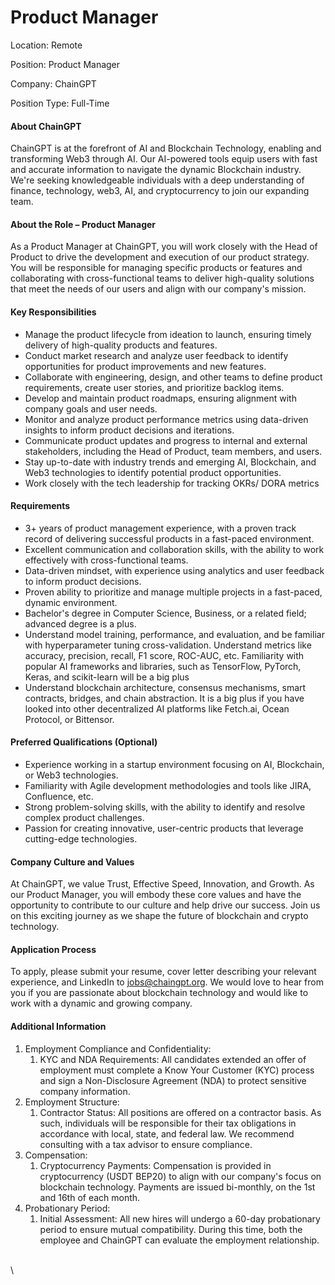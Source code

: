 # Product Manager

Location: Remote

Position: Product Manager

Company: ChainGPT

Position Type: Full-Time

#### About ChainGPT

ChainGPT is at the forefront of AI and Blockchain Technology, enabling and transforming Web3 through AI. Our AI-powered tools equip users with fast and accurate information to navigate the dynamic Blockchain industry. We're seeking knowledgeable individuals with a deep understanding of finance, technology, web3, AI, and cryptocurrency to join our expanding team.

#### About the Role – Product Manager

As a Product Manager at ChainGPT, you will work closely with the Head of Product to drive the development and execution of our product strategy. You will be responsible for managing specific products or features and collaborating with cross-functional teams to deliver high-quality solutions that meet the needs of our users and align with our company's mission.

#### Key Responsibilities

* Manage the product lifecycle from ideation to launch, ensuring timely delivery of high-quality products and features.
* Conduct market research and analyze user feedback to identify opportunities for product improvements and new features.
* Collaborate with engineering, design, and other teams to define product requirements, create user stories, and prioritize backlog items.
* Develop and maintain product roadmaps, ensuring alignment with company goals and user needs.
* Monitor and analyze product performance metrics using data-driven insights to inform product decisions and iterations.
* Communicate product updates and progress to internal and external stakeholders, including the Head of Product, team members, and users.
* Stay up-to-date with industry trends and emerging AI, Blockchain, and Web3 technologies to identify potential product opportunities.
* Work closely with the tech leadership for tracking OKRs/ DORA metrics

#### Requirements

* 3+ years of product management experience, with a proven track record of delivering successful products in a fast-paced environment.
* Excellent communication and collaboration skills, with the ability to work effectively with cross-functional teams.
* Data-driven mindset, with experience using analytics and user feedback to inform product decisions.
* Proven ability to prioritize and manage multiple projects in a fast-paced, dynamic environment.
* Bachelor's degree in Computer Science, Business, or a related field; advanced degree is a plus.
* Understand model training, performance, and evaluation, and be familiar with hyperparameter tuning cross-validation. Understand metrics like accuracy, precision, recall, F1 score, ROC-AUC, etc. Familiarity with popular AI frameworks and libraries, such as TensorFlow, PyTorch, Keras, and scikit-learn will be a big plus
* Understand blockchain architecture, consensus mechanisms, smart contracts, bridges, and chain abstraction. It is a big plus if you have looked into other decentralized AI platforms like Fetch.ai, Ocean Protocol, or Bittensor.

#### Preferred Qualifications (Optional)

* Experience working in a startup environment focusing on AI, Blockchain, or Web3 technologies.
* Familiarity with Agile development methodologies and tools like JIRA, Confluence, etc.
* Strong problem-solving skills, with the ability to identify and resolve complex product challenges.
* Passion for creating innovative, user-centric products that leverage cutting-edge technologies.

#### Company Culture and Values

At ChainGPT, we value Trust, Effective Speed, Innovation, and Growth. As our Product Manager, you will embody these core values and have the opportunity to contribute to our culture and help drive our success. Join us on this exciting journey as we shape the future of blockchain and crypto technology.

#### Application Process

To apply, please submit your resume, cover letter describing your relevant experience, and LinkedIn to [jobs@chaingpt.org](mailto:jobs@chaingpt.org). We would love to hear from you if you are passionate about blockchain technology and would like to work with a dynamic and growing company.

#### Additional Information

1. Employment Compliance and Confidentiality:
   1. KYC and NDA Requirements: All candidates extended an offer of employment must complete a Know Your Customer (KYC) process and sign a Non-Disclosure Agreement (NDA) to protect sensitive company information.
2. Employment Structure:
   1. Contractor Status: All positions are offered on a contractor basis. As such, individuals will be responsible for their tax obligations in accordance with local, state, and federal law. We recommend consulting with a tax advisor to ensure compliance.
3. Compensation:
   1. Cryptocurrency Payments: Compensation is provided in cryptocurrency (USDT BEP20) to align with our company's focus on blockchain technology. Payments are issued bi-monthly, on the 1st and 16th of each month.
4. Probationary Period:
   1. Initial Assessment: All new hires will undergo a 60-day probationary period to ensure mutual compatibility. During this time, both the employee and ChainGPT can evaluate the employment relationship.

\
\

